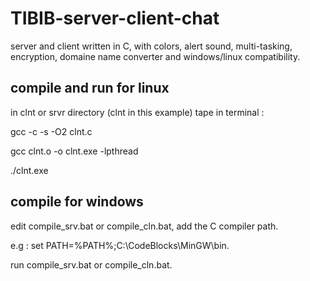 # TIBIB-server-client-chat

server and client written in C, with colors, alert sound, multi-tasking, encryption, domaine name converter and windows/linux compatibility.

## compile and run for linux


in clnt or srvr directory (clnt in this example) tape in terminal :


gcc -c -s -O2 clnt.c

gcc clnt.o -o clnt.exe -lpthread

./clnt.exe

## compile for windows

edit compile_srv.bat or compile_cln.bat, add the C compiler path.

e.g : set PATH=%PATH%;C:\CodeBlocks\MinGW\bin.


run compile_srv.bat or compile_cln.bat.

